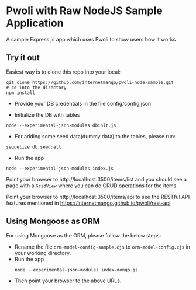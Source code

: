 # Pwoli with Raw NodeJS Sample Application

A sample Express.js app which uses Pwoli to show users how it works

## Try it out

Easiest way is to clone this repo into your local:

```
git clone https://github.com/internetmango/pwoli-node-sample.git
# cd into the directory
npm install
```

- Provide your DB credentials in the file config/config.json

- Initialize the DB with tables

```
node --experimental-json-modules dbinit.js
```
- For adding some seed data(dummy data) to the tables, please run:

```
sequelize db:seed:all
```
- Run the app
```
node --experimental-json-modules index.js
```

Point your browser to http://localhost:3500/items/list and you should see a page with a `GridView` where you can do CRUD operations for the items.

Point your browser to http://localhost:3500/items/api to see the RESTful API features mentioned in https://internetmango.github.io/pwoli/rest-api

## Using Mongoose as ORM

For using Mongoose as the ORM, please follow the below steps:
- Rename the file `orm-model-config-sample.cjs` to `orm-model-config.cjs` in your working directory.
- Run the app
    ```
    node --experimental-json-modules index-mongo.js
    ```
- Then point your browser to the above URLs.